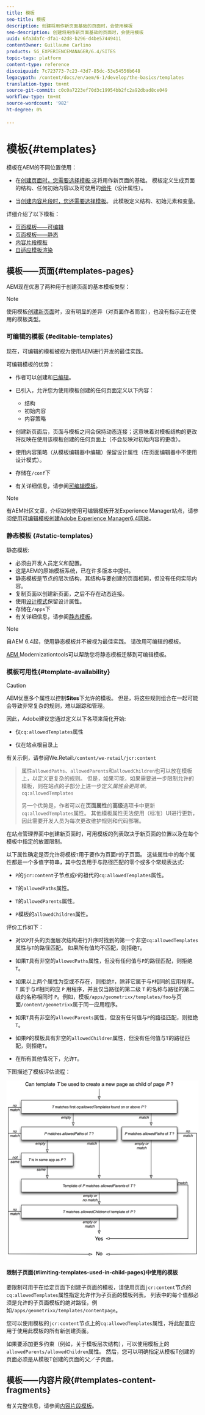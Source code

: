 ```yaml
---
title: 模板
seo-title: 模板
description: 创建将用作新页面基础的页面时，会使用模板
seo-description: 创建将用作新页面基础的页面时，会使用模板
uuid: 6fa3dafc-dfa1-42d8-b296-d4be57449411
contentOwner: Guillaume Carlino
products: SG_EXPERIENCEMANAGER/6.4/SITES
topic-tags: platform
content-type: reference
discoiquuid: 7c723773-7c23-43d7-85dc-53e54556b648
legacypath: /content/docs/en/aem/6-1/develop/the-basics/templates
translation-type: tm+mt
source-git-commit: c0c0a7223ef70d3c19954bb2fc2a92dbad8ce049
workflow-type: tm+mt
source-wordcount: '982'
ht-degree: 0%

---
```



# 模板{#templates}

模板在AEM的不同位置使用：

* 在[创建页面时，您需要选择模板](#templates-pages);这将用作新页面的基础。 模板定义生成页面的结构、任何初始内容以及可使用的[组件](/help/sites-authoring/default-components.md)（设计属性）。

* 当[创建内容片段时，您还需要选择模板](#templates-content-fragments)。 此模板定义结构、初始元素和变量。

详细介绍了以下模板：

* [页面模板——可编辑](/help/sites-developing/page-templates-editable.md)
* [页面模板——静态](/help/sites-developing/page-templates-static.md)
* [内容片段模板](/help/sites-developing/content-fragment-templates.md)
* [自适应模板渲染](/help/sites-developing/templates-adaptive-rendering.md)

## 模板——页面{#templates-pages}

AEM现在优惠了两种用于创建页面的基本模板类型：

>[!NOTE]
>
>使用模板[创建新页面](/help/sites-authoring/managing-pages.md#creating-a-new-page)时，没有明显的差异（对页面作者而言），也没有指示正在使用的模板类型。

### 可编辑的模板 {#editable-templates}

现在，可编辑的模板被视为使用AEM进行开发的最佳实践。

可编辑模板的优势：

* 作者可以创建[](/help/sites-authoring/templates.md#creating-a-new-template-template-author)和[已编辑](/help/sites-authoring/templates.md#editing-a-template-structure-template-author)。

* 已引入，允许您为使用模板创建的任何页面定义以下内容：

   * 结构
   * 初始内容
   * 内容策略

* 创建新页面后，页面与模板之间会保持动态连接；这意味着对模板结构的更改将反映在使用该模板创建的任何页面上（不会反映对初始内容的更改）。
* 使用内容策略（从模板编辑器中编辑）保留设计属性（在页面编辑器中不使用设计模式）。
* 存储在`/conf`下
* 有关详细信息，请参阅[可编辑模板](/help/sites-developing/page-templates-editable.md)。

>[!NOTE]
>
>有AEM社区文章，介绍如何使用可编辑模板开发Experience Manager站点，请参阅[使用可编辑模板创建Adobe Experience Manager6.4网站](https://helpx.adobe.com/experience-manager/using/first_aem64_website.html)。

### 静态模板 {#static-templates}

静态模板:

* 必须由开发人员定义和配置。
* 这是AEM的原始模板系统，已在许多版本中提供。
* 静态模板是节点的层次结构，其结构与要创建的页面相同，但没有任何实际内容。
* 复制页面以创建新页面，之后不存在动态连接。
* 使用[设计模式](/help/sites-authoring/default-components-designmode.md)保留设计属性。
* 存储在`/apps`下
* 有关详细信息，请参阅[静态模板](/help/sites-developing/page-templates-static.md)。

>[!NOTE]
>
>自AEM 6.4起，使用静态模板并不被视为最佳实践。 请改用可编辑的模板。
>
>[AEM ](modernization-tools.md) Modernizationtools可以帮助您将静态模板迁移到可编辑模板。

### 模板可用性{#template-availability}

>[!CAUTION]
>
>AEM优惠多个属性以控制&#x200B;**Sites**&#x200B;下允许的模板。 但是，将这些规则组合在一起可能会导致非常复杂的规则，难以跟踪和管理。
>
>因此，Adobe建议您通过定义以下各项来简化开始:
>
>* 仅`cq:allowedTemplates`属性
   >
   >
* 仅在站点根目录上
>
>
有关示例，请参阅We.Retail:`/content/we-retail/jcr:content`
>
>属性`allowedPaths`、`allowedParents`和`allowedChildren`也可以放在模板上，以定义更复杂的规则。 但是，如果可能，如果需要进一步限制允许的模板，则在站点的子部分上进一步定义&#x200B;*属性会更简单。*`cq:allowedTemplates`
>
>另一个优势是，作者可以在&#x200B;**页面属性**&#x200B;的&#x200B;**高级**&#x200B;选项卡中更新`cq:allowedTemplates`属性。 其他模板属性无法使用（标准）UI进行更新，因此需要开发人员为每次更改维护规则和代码部署。

在站点管理界面中创建新页面时，可用模板的列表取决于新页面的位置以及在每个模板中指定的放置限制。

以下属性确定是否允许将模板`T`用于要作为页面`P`的子页面。 这些属性中的每个属性都是一个多值字符串，其中包含用于与路径匹配的零个或多个常规表达式:

* `P`的`jcr:content`子节点或`P`的祖代的`cq:allowedTemplates`属性。

* `T`的`allowedPaths`属性。

* `T`的`allowedParents`属性。

* `P`模板的`allowedChildren`属性。

评价工作如下：

* 对以`P`开头的页面层次结构进行升序时找到的第一个非空`cq:allowedTemplates`属性与`T`的路径匹配。 如果所有值均不匹配，则拒绝`T`。

* 如果`T`具有非空的`allowedPaths`属性，但没有任何值与`P`的路径匹配，则拒绝`T`。

* 如果以上两个属性为空或不存在，则拒绝`T`，除非它属于与`P`相同的应用程序。 `T` 属于与if相同的应 `P` 用程序，并且仅当路径的第二级 `T` 的名称与路径的第二级的名称相同时 `P`。例如，模板`/apps/geometrixx/templates/foo`与页面`/content/geometrixx`属于同一应用程序。

* 如果`T`具有非空的`allowedParents`属性，但没有任何值与`P`的路径匹配，则拒绝`T`。

* 如果`P`的模板具有非空的`allowedChildren`属性，但没有任何值与`T`的路径匹配，则拒绝`T`。

* 在所有其他情况下，允许`T`。

下图描述了模板评估流程：

![chlimage_1-176](assets/chlimage_1-176.png)

#### 限制子页面{#limiting-templates-used-in-child-pages}中使用的模板

要限制可用于在给定页面下创建子页面的模板，请使用页面`jcr:content`节点的`cq:allowedTemplates`属性指定允许作为子页面的模板列表。 列表中的每个值都必须是允许的子页面模板的绝对路径，例如`/apps/geometrixx/templates/contentpage`。

您可以使用模板的`jcr:content`节点上的`cq:allowedTemplates`属性，将此配置应用于使用此模板的所有新创建页面。

如果要添加更多约束（例如，关于模板层次结构），可以使用模板上的`allowedParents/allowedChildren`属性。 然后，您可以明确指定从模板T创建的页面必须是从模板T创建的页面的父／子页面。

## 模板——内容片段{#templates-content-fragments}

有关完整信息，请参阅[内容片段模板](/help/sites-developing/content-fragment-templates.md)。
